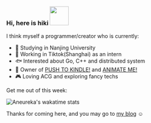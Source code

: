 ### Hi, here is hiki <img src="https://media.giphy.com/media/mGcNjsfWAjY5AEZNw6/giphy.gif" width="50"></h2>

I think myself a programmer/creator who is currently:

- 🏫 Studying in Nanjing University
- 💃 Working in Tiktok(Shanghai) as an intern
- 🐟 Interested about Go, C++ and distributed system
- 🌱 Owner of [PUSH TO KINDLE!](https://github.com/Aneureka/push-to-kindle) and [ANIMATE ME!](https://github.com/Aneureka/animate-me)
- 🎮 Loving ACG and exploring fancy techs

Get me out of this week: 

![Aneureka's wakatime stats](https://github-readme-stats.vercel.app/api/wakatime?username=Aneureka&layout=compact&hide_border=true&theme=radical)

Thanks for coming here, and you may go to [my blog](https://www.aneureka.cn) ☺️
